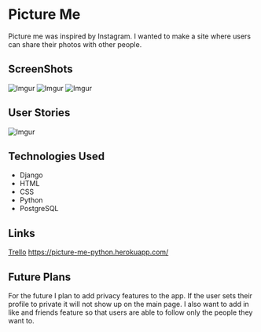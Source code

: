 # Picture Me
Picture me was inspired by Instagram. I wanted to make a site where users can share their photos with other people. 

## ScreenShots

![Imgur](https://i.imgur.com/uUzXwgB.png)
![Imgur](https://i.imgur.com/YBwA1mv.png)
![Imgur](https://i.imgur.com/Fcz59E0.png)

## User Stories
![Imgur](https://i.imgur.com/ldvJqY0.png)

## Technologies Used
* Django 
* HTML 
* CSS
* Python
* PostgreSQL

## Links
[Trello](https://trello.com/b/d6jFRyYf/picture-me)
https://picture-me-python.herokuapp.com/

## Future Plans
For the future I plan to add privacy features to the app. If the user sets their profile to private it will not show up on the main page. I also want to add in like and friends feature so that users are able to follow only the people they want to. 